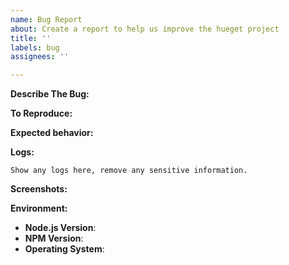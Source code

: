 ```yaml
---
name: Bug Report
about: Create a report to help us improve the hueget project
title: ''
labels: bug
assignees: ''

---
```


<!-- You must use the template below when submitting a bug report -->

**Describe The Bug:**
<!-- A clear and concise description of what the bug is. -->

**To Reproduce:**
<!-- Steps to reproduce the behavior. -->

**Expected behavior:**
<!-- A clear and concise description of what you expected to happen. -->

**Logs:**
```
Show any logs here, remove any sensitive information.
```


**Screenshots:**
<!-- If applicable, add screenshots to help explain your problem. -->

**Environment:**

* **Node.js Version**: <!-- node -v -->
* **NPM Version**: <!-- npm -v -->
* **Operating System**: <!-- Raspbian / Ubuntu / Debian / Windows / macOS / Docker / hb-service -->

<!-- Click the "Preview" tab before you submit to ensure the formatting is correct. -->
